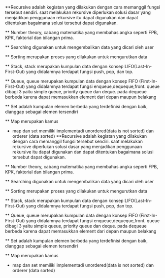 **Recursive adalah kegiatan yang dilakukan dengan cara memanggil fungsi tersebut sendiri. saat melakukan rekursive diperlukan solusi dasar yang menjadikan penggunaan rekursive itu dapat digunakan dan dapat ditentukan bagaimana solusi tersebut dapat digunakan.

** Number theory, cabang matematika yang membahas angka seperti FPB, KPK, faktorial dan bilangan prima.

** Searching digunakan untuk mengembalikan data yang dicari oleh user

** Sorting merupakan proses yang dilakukan untuk mengurutkan data

** Stack, stack merupakan kumpulan data dengan konsep LIFO(Last-In-First-Out) yang didalamnya terdapat fungsi push, pop, dan top.

** Queue, queue merupakan kumpulan data dengan konsep FIFO (First-In-First-Out) yang didalamnya terdapat fungsi enqueue,dequeque,front. queue dibagi 3 yaitu simple queue, priority queue dan deque. pada dequeue berbeda karena dapat memasukkan element dari depan maupun belakang

** Set adalah kumpulan elemen berbeda yang terdefinisi dengan baik, dianggap sebagai elemen tersendiri

** Map merupakan kamus

* map dan set memiliki implementadi unordered(data is not sorted) dan orderer (data sorted)
**Recursive adalah kegiatan yang dilakukan dengan cara memanggil fungsi tersebut sendiri. saat melakukan rekursive diperlukan solusi dasar yang menjadikan penggunaan rekursive itu dapat digunakan dan dapat ditentukan bagaimana solusi tersebut dapat digunakan.

** Number theory, cabang matematika yang membahas angka seperti FPB, KPK, faktorial dan bilangan prima.

** Searching digunakan untuk mengembalikan data yang dicari oleh user

** Sorting merupakan proses yang dilakukan untuk mengurutkan data

** Stack, stack merupakan kumpulan data dengan konsep LIFO(Last-In-First-Out) yang didalamnya terdapat fungsi push, pop, dan top.

** Queue, queue merupakan kumpulan data dengan konsep FIFO (First-In-First-Out) yang didalamnya terdapat fungsi enqueue,dequeque,front. queue dibagi 3 yaitu simple queue, priority queue dan deque. pada dequeue berbeda karena dapat memasukkan element dari depan maupun belakang

** Set adalah kumpulan elemen berbeda yang terdefinisi dengan baik, dianggap sebagai elemen tersendiri

** Map merupakan kamus

* map dan set memiliki implementadi unordered(data is not sorted) dan orderer (data sorted)
